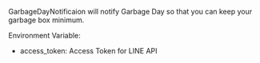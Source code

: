 GarbageDayNotificaion will notify Garbage Day so that you can keep your garbage box minimum.

Environment Variable: 
- access_token: Access Token for LINE API